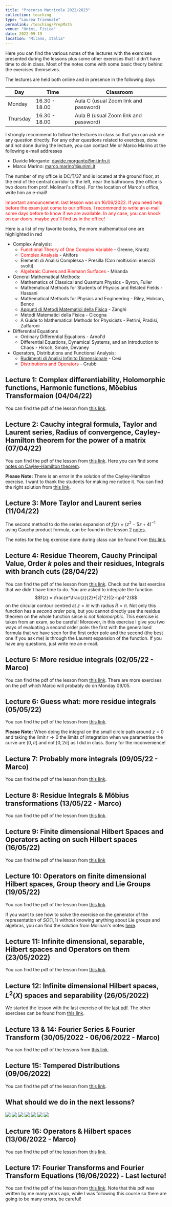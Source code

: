 ```yaml
---
title: "Precorso Matricole 2022/2023"
collection: teaching
type: "Laurea Triennale"
permalink: /teaching/PrepMath
venue: "Unimi, Fisica"
date: 2022-09-19
location: "Milano, Italia"
---
```


Here you can find the various notes of the lectures with the exercises presented during the lessons plus some other exercises that I didn't have time to do in class. Most of the notes come with some basic theory behind the exercises themselves.

The lectures are held both online and in presence in the following days

| Day       | Time            | Classroom                             |
| --------  | --------------- | ------------------------------------- |
| Monday    | 16.30 - 18.00   | Aula C (usual Zoom link and password) |
| Thursday  | 16.30 - 18.00   | Aula B (usual Zoom link and password) |

I strongly recommend to follow the lectures in class so that you can ask me any question directly. For any other questions related to exercises, done and not done during the lecture, you can contact Me or Marco Marino at the following e-mail addresses

* Davide Morgante: davide.morgante@mi.infn.it
* Marco Marino: marco.marino1@unimi.it

The number of my office is DC/T/37 and is located at the ground floor, at the end of the central corridor to the left, near the bathrooms (the office is two doors from prof. Molinari's office). For the location of Marco's office, write him an e-mail!

<span style="color:red">Important announcement: last lesson was on 16/06/2022. If you need help before the exam just come to our offices. I recommend to write an e-mail some days before to know if we are available. In any case, you can knock on our doors, maybe you'll find us in the office!</span>

Here is a list of my favorite books, the more mathematical one are highlighted in red  

  * Complex Analysis:
    * <span style="color:red">Functional Theory of One Complex Variable</span> - Greene, Krantz
    * <span style="color:red">Complex Analysis</span> - Ahlfors
    * Elementi di Analisi Complessa - Presilla (Con moltissimi esercizi svolti)
    * <span style="color:red">Algebraic Curves and Riemann Surfaces</span> - Miranda
  * General Mathematical Methods:
    * Mathematics of Classical and Quantum Physics - Byron, Fuller
    * Mathematical Methods for Students of Physics and Related Fields - Hassani
    * Mathematical Methods for Physics and Engineering - Riley, Hobson, Bence
    * [Appunti di Metodi Matematici della Fisica](https://www.ge.infn.it/~zanghi/metodi/ZUL.pdf) - Zanghì
    * Metodi Matematici della Fisica - Cicogna
    * A Guide to Mathematical Methods for Physicists - Petrini, Pradisi, Zaffaroni
  * Differential Equations
    * Ordinary Differential Equations - Arnol'd
    * Differential Equations, Dynamical Systems, and an Introduction to Chaos - Hirsch, Smale, Devaney
  * Operators, Distributions and Functional Analysis:
    * [Rudimenti di Analisi Infinito Dimensionale](https://www.roma1.infn.it/~cesi/rudimenti/RAID-s-v03.pdf) - Cesi
    * <span style="color:red">Distributions and Operators</span> - Grubb

## Lecture 1: Complex differentiability, Holomorphic functions, Harmonic functions, Möebius Transformaion (04/04/22)
You can find the pdf of the lesson from [this link](http://DavideMorgante.github.io/files/Lezione1.pdf).

## Lecture 2: Cauchy integral formula, Taylor and Laurent series, Radius of convergence, Cayley-Hamilton theorem for the power of a matrix (07/04/22)
You can find the pdf of the lesson from [this link](http://DavideMorgante.github.io/files/Lezione2.pdf).
Here you can find some [notes on Cayley-Hamilton theorem](https://web.mit.edu/2.151/www/Handouts/CayleyHamilton.pdf).

**Please Note:** There is an error in the solution of the Cayley-Hamilton exercise. I want to thank the students for making me notice it. You can find the right solution from [this link](http://DavideMorgante.github.io/files/CH_corretto.pdf).

## Lecture 3: More Taylor and Laurent series (11/04/22)
The second method to do the series expansion of $f(z) = (z^2-5z+4)^{-1}$ using Cauchy product formula, can be found in the lesson 2 [notes](http://DavideMorgante.github.io/files/Lezione2.pdf).

The notes for the big exercise done during class can be found from [this link](http://DavideMorgante.github.io/files/Lezione3.pdf).

## Lecture 4: Residue Theorem, Cauchy Principal Value, Order $k$ poles and their residues, Integrals with branch cuts (28/04/22)
You can find the pdf of the lesson from [this link](http://DavideMorgante.github.io/files/Lezione4.pdf). Check out the last exercise that we didn't have time to do. You are asked to integrate the function $$f(z) = \frac{e^\frac{z}{2}+|z|^2}{(z-i\pi)^2}$$ on the circular contour centred at $z=i\pi$ with radius $R=\pi$. Not only this function has a *second order* pole, but you cannot directly use the residue theorem on the whole function since is *not holomorphic*. This exercise is taken from an exam, so be careful! Moreover, in this exercise I give you two ways of evaluating a second order pole: the first with the generalised formula that we have seen for the first order pole and the second (the best one if you ask me) is through the Laurent expansion of the function. If you have any questions, just write me an e-mail.

## Lecture 5: More residue integrals (02/05/22 - Marco)
You can find the pdf of the lesson from [this link](http://DavideMorgante.github.io/files/lezione5.pdf). There are more exercises on the pdf which Marco will probably do on Monday 09/05.

## Lecture 6: Guess what: more residue integrals (05/05/22)
You can find the pdf of the lesson from [this link](http://DavideMorgante.github.io/files/Lezione6.pdf).

**Please Note:** When doing the integral on the small circle path around $z=0$ and taking the limit $r\rightarrow 0$ the limits of integration when we parametrise the curve are $[0,\pi]$ and not $[0,2\pi]$ as I did in class. Sorry for the inconvenience!

## Lecture 7: Probably more integrals (09/05/22 - Marco)
You can find the pdf of the lesson from [this link](http://DavideMorgante.github.io/files/lezione5.pdf).

## Lecture 8: Residue Integrals & Möbius transformations (13/05/22 - Marco)
You can find the pdf of the lesson from [this link](http://DavideMorgante.github.io/files/Lezione8.pdf).

## Lecture 9: Finite dimensional Hilbert Spaces and Operators acting on such Hilbert spaces (16/05/22)
You can find the pdf of the lesson from [this link](http://DavideMorgante.github.io/files/Lezione9.pdf)

## Lecture 10: Operators on finite dimensional Hilbert spaces, Group theory and Lie Groups (19/05/22)
You can find the pdf of the lesson from [this link](http://DavideMorgante.github.io/files/Lezione10.pdf).

If you want to see how to solve the exercise on the generator of the representation of $SO(1,1)$ without knowing anything about Lie groups and algebras, you can find the solution from Molinari's notes [here](http://wwwteor.mi.infn.it/~molinari/METODI/TEST/2017_6_27_scan.pdf).

## Lecture 11: Infinite dimensional, separable, Hilbert spaces and Operators on them (23/05/2022)
You can find the pdf of the lesson from [this link](http://DavideMorgante.github.io/files/Lezione11.pdf).

## Lecture 12: Infinite dimensional Hilbert spaces, $L^2(X)$ spaces and separability (26/05/2022)
We started the lesson with the last exercise of the [last pdf](http://DavideMorgante.github.io/files/Lezione11.pdf). The other exercises can be found from [this link](http://DavideMorgante.github.io/files/Lezione12.pdf).

## Lecture 13 & 14: Fourier Series & Fourier Transform (30/05/2022 - 06/06/2022 - Marco)
You can find the pdf of the lessons from [this link](http://DavideMorgante.github.io/files/Lezione13-14.pdf).

## Lecture 15: Tempered Distributions (09/06/2022)
You can find the pdf of the lesson from [this link](http://DavideMorgante.github.io/files/Lezione15.pdf).

## What should we do in the next lessons?
[![](https://api.gh-polls.com/poll/01G520GGW1MQN7Q0PV9TQBNQ5R/Taylor%20%26%20Laurent%20Series)](https://api.gh-polls.com/poll/01G520GGW1MQN7Q0PV9TQBNQ5R/Taylor%20%26%20Laurent%20Series/vote)
[![](https://api.gh-polls.com/poll/01G520GGW1MQN7Q0PV9TQBNQ5R/Residue%20Theorem)](https://api.gh-polls.com/poll/01G520GGW1MQN7Q0PV9TQBNQ5R/Residue%20Theorem/vote)
[![](https://api.gh-polls.com/poll/01G520GGW1MQN7Q0PV9TQBNQ5R/Fourier%20Transform)](https://api.gh-polls.com/poll/01G520GGW1MQN7Q0PV9TQBNQ5R/Fourier%20Transform/vote)
[![](https://api.gh-polls.com/poll/01G520GGW1MQN7Q0PV9TQBNQ5R/Fourier%20Series)](https://api.gh-polls.com/poll/01G520GGW1MQN7Q0PV9TQBNQ5R/Fourier%20Series/vote)
[![](https://api.gh-polls.com/poll/01G520GGW1MQN7Q0PV9TQBNQ5R/Finite%20Dimensional%20Hilbert%20Spaces%20%26%20Operators)](https://api.gh-polls.com/poll/01G520GGW1MQN7Q0PV9TQBNQ5R/Finite%20Dimensional%20Hilbert%20Spaces%20%26%20Operators/vote)
[![](https://api.gh-polls.com/poll/01G520GGW1MQN7Q0PV9TQBNQ5R/Infinite%20Dimensional%20Hilbert%20Spaces%20%26%20Operators)](https://api.gh-polls.com/poll/01G520GGW1MQN7Q0PV9TQBNQ5R/Infinite%20Dimensional%20Hilbert%20Spaces%20%26%20Operators/vote)
[![](https://api.gh-polls.com/poll/01G520GGW1MQN7Q0PV9TQBNQ5R/Distributions)](https://api.gh-polls.com/poll/01G520GGW1MQN7Q0PV9TQBNQ5R/Distributions/vote)

## Lecture 16: Operators & Hilbert spaces (13/06/2022 - Marco)
You can find the pdf of the lesson from [this link](http://DavideMorgante.github.io/files/Lezione16.pdf).

## Lecture 17: Fourier Transforms and Fourier Transform Equations (16/06/2022) - Last lecture!
You can find the pdf of the lesson from [this link](http://DavideMorgante.github.io/files/fourier_transform.pdf). Note that this pdf was written by me many years ago, while I was following this course so there are going to be many errors, be careful!

